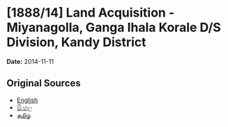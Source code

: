 # [1888/14] Land Acquisition - Miyanagolla, Ganga Ihala Korale D/S Division, Kandy District

**Date:** 2014-11-11

## Original Sources

- [English](https://documents.gov.lk/view/extra-gazettes/2014/11/1888-14_E.pdf)
- [සිංහල](https://documents.gov.lk/view/extra-gazettes/2014/11/1888-14_S.pdf)
- [தமிழ்](https://documents.gov.lk/view/extra-gazettes/2014/11/1888-14_T.pdf)
